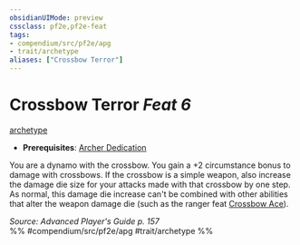 ```yaml
---
obsidianUIMode: preview
cssclass: pf2e,pf2e-feat
tags:
- compendium/src/pf2e/apg
- trait/archetype
aliases: ["Crossbow Terror"]
---
```

# Crossbow Terror  *Feat 6*  
[archetype](archetype.md "Archetype Feat Trait")  

- **Prerequisites**: [Archer Dedication](archer-dedication-apg.md)

You are a dynamo with the crossbow. You gain a +2 circumstance bonus to damage with crossbows. If the crossbow is a simple weapon, also increase the damage die size for your attacks made with that crossbow by one step. As normal, this damage die increase can't be combined with other abilities that alter the weapon damage die (such as the ranger feat [Crossbow Ace](crossbow-ace.md)).

*Source: Advanced Player's Guide p. 157*  
%% #compendium/src/pf2e/apg #trait/archetype %%